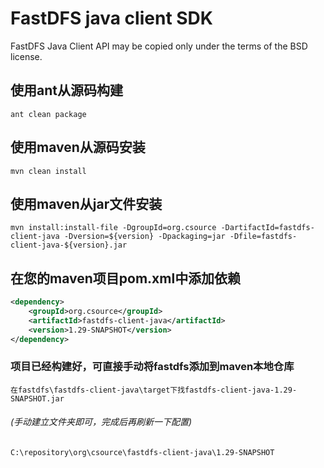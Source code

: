 
# FastDFS java client SDK

FastDFS Java Client API may be copied only under the terms of the BSD license.

## 使用ant从源码构建

```
ant clean package
```

## 使用maven从源码安装

```
mvn clean install
```

## 使用maven从jar文件安装
```
mvn install:install-file -DgroupId=org.csource -DartifactId=fastdfs-client-java -Dversion=${version} -Dpackaging=jar -Dfile=fastdfs-client-java-${version}.jar
```

## 在您的maven项目pom.xml中添加依赖

```xml
<dependency>
    <groupId>org.csource</groupId>
    <artifactId>fastdfs-client-java</artifactId>
    <version>1.29-SNAPSHOT</version>
</dependency>
```

### 项目已经构建好，可直接手动将fastdfs添加到maven本地仓库

```
在fastdfs\fastdfs-client-java\target下找fastdfs-client-java-1.29-SNAPSHOT.jar
```

###### (手动建立文件夹即可，完成后再刷新一下配置)

```
C:\repository\org\csource\fastdfs-client-java\1.29-SNAPSHOT
```
